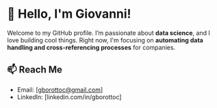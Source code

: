 # 👋 Hello, I'm Giovanni!

Welcome to my GitHub profile. I’m passionate about **data science**, and I love building cool things.
Right now, I'm focusing on **automating data handling and cross-referencing processes** for companies.

## 📫 Reach Me
- Email: [gborottoc@gmail.com]
- LinkedIn: [linkedin.com/in/gborottoc]



